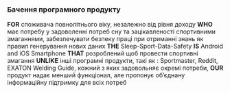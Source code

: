 ### Бачення програмного продукту
**FOR** споживача повнолітнього віку, незалежно від рівня доходу **WHO** має потребу у задоволенні потреб сну та зацікавленості спортивними змаганнями, забезпечувати безпеку праці при отриманні знань як правил генерування нових даних **THE** Sleep-Sport-Data-Safety **IS** Android and iOS Smartphone **THAT** розроблений щоб провести спортивні змагання **UNLIKE** інші програмні продукти, такі як : Sportmaster, Reddit, EXATON Welding Guide, кожний з яких задовольняє окремі потреби, **OUR** продукт надає менший функціонал, але пропонує об’єднану інформаційну підтримку для всіх потреб
